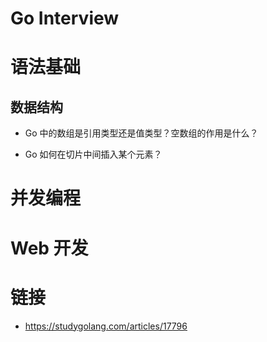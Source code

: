 # Go Interview

# 语法基础

## 数据结构

- Go 中的数组是引用类型还是值类型？空数组的作用是什么？

- Go 如何在切片中间插入某个元素？

# 并发编程

# Web 开发

# 链接

- https://studygolang.com/articles/17796
